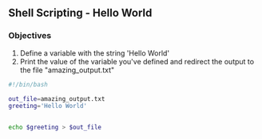 ## Shell Scripting - Hello World

### Objectives

1. Define a variable with the string 'Hello World'
2. Print the value of the variable you've defined and redirect the output to the file "amazing_output.txt"

```bash 
#!/bin/bash

out_file=amazing_output.txt
greeting='Hello World'


echo $greeting > $out_file
```                               
